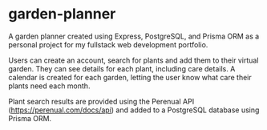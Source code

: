# garden-planner

A garden planner created using Express, PostgreSQL, and Prisma ORM as a personal project for my fullstack web development portfolio.

Users can create an account, search for plants and add them to their virtual garden. They can see details for each plant, including care details. A calendar is created for each garden, letting the user know what care their plants need each month.

Plant search results are provided using the Perenual API (https://perenual.com/docs/api) and added to a PostgreSQL database using Prisma ORM.